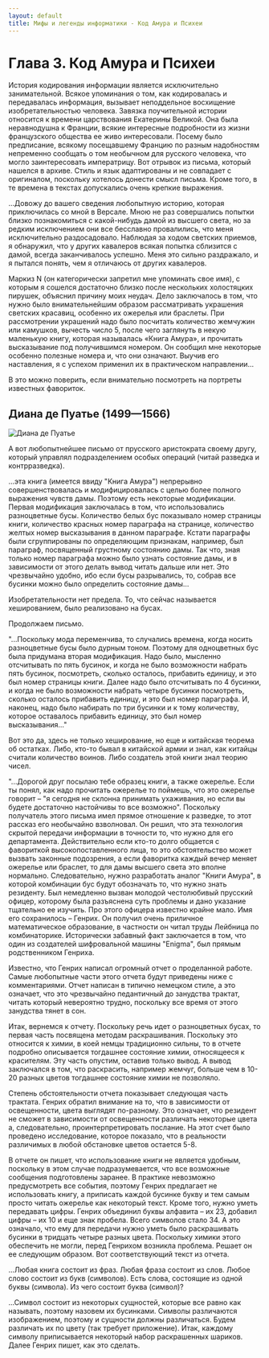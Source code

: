 ```yaml
---
layout: default
title: Мифы и легенды информатики - Код Амура и Психеи
---
```


# Глава 3. Код Амура и Психеи

История кодирования информации является исключительно занимательной. Всякое упоминания о том, как кодировалась и передавалась информация, вызывает неподдельное восхищение изобретательностью человека.
Завязка поучительной истории относится к времени царствования Екатерины Великой. Она была неравнодушна к Франции,  всякие  интересные подробности из жизни французского общества ее живо интересовали. Посему было предписание, всякому посещавшему Францию по разным надобностям непременно сообщать о том необычном для русского человека, что могло  заинтересовать императрицу.
Вот отрывок из письма, который нашелся в архиве. Стиль и язык адаптированы и не совпадает с оригиналом, поскольку хотелось донести смысл письма. Кроме того, в те времена в текстах допускались очень крепкие выражения.

...Довожу до вашего сведения любопытную историю, которая приключилась со мной в Версале. Мною не раз совершались попытки  близко познакомиться с какой-нибудь дамой из высшего света, но за редким исключением они все бесславно провалились, что меня исключительно раздосадовало. Наблюдая за ходом светских приемов, я обнаружил, что у других кавалеров всякая попытка сблизится с дамой, всегда заканчивалось успешно. Меня это сильно раздражало, и я пытался понять, чем я отличаюсь от других кавалеров.

Маркиз N (он категорически запретил мне упоминать свое имя), с которым я сошелся достаточно близко после нескольких холостяцких пирушек, объяснил причину моих неудач. Дело заключалось в том, что нужно было внимательнейшим образом рассматривать украшения светских красавиц, особенно их ожерелья или браслеты. При рассмотрении украшений надо было посчитать количество жемчужин или камушков, вычесть число 5, после чего заглянуть в некую маленькую книгу, которая называлась «Книга Амура», и прочитать высказывание под получившимся номером. Он сообщил мне некоторые особенно полезные номера и, что они означают. Выучив его наставления, я с успехом применил их в практическом направлении...

В это можно поверить, если внимательно посмотреть на портреты известных фавориток.

## Диана де Пуатье (1499—1566)

![Диана де Пуатье]({{site.baseurl}}/assets/content/image/myths-and-legends/amur-psyche-code/DianedePoitiers.jpg)

А вот любопытнейшее письмо от прусского аристократа своему другу, который управлял подразделением особых операций  (читай разведка и контрразведка).

...эта книга (имеется ввиду "Книга Амура")  непрерывно совершенствовалась и модифицировалась с целью более полного выражения чувств дамы. Поэтому есть некоторые модификации. Первая модификация заключалась в том, что использовались разноцветные бусы. Количество белых бус показывало номер страницы книги, количество красных номер параграфа на странице, количество желтых номер высказывания в данном параграфе. Кстати параграфы были сгруппированы по определяющим признакам,  например,  был параграф, посвященный грустному состоянию дамы. Так что,  зная только номер параграфа можно было узнать состояние дамы, и в зависимости от этого делать вывод читать дальше или нет. Это чрезвычайно удобно, ибо если бусы разрывались, то, собрав все бусинки можно было определить состояние дамы...

Изобретательности нет предела. То, что сейчас называется хешированием,  было реализовано на бусах.

Продолжаем письмо.

"...Поскольку  мода переменчива, то случались времена, когда носить разноцветные бусы было дурным тоном. Поэтому для одноцветных бус была придумана вторая модификация.  Надо было, мысленно отсчитывать по пять бусинок, и когда не было возможности набрать пять бусинок,   посмотреть,  сколько осталось, прибавить единицу, и это был номер страницы книги. Далее надо было отсчитывать по 4 бусинки, и когда не было возможности  набрать четыре бусинки  посмотреть, сколько осталось прибавить единицу, и это был номер параграфа. И, наконец,  надо было набирать по три бусинки и к тому количеству, которое  оставалось прибавить единицу, это был номер высказывания..."

Вот это да, здесь не только  хеширование, но еще и китайская теорема об остатках. Либо, кто-то бывал в китайской армии и знал, как китайцы считали количество воинов. Либо  создатель этой книги знал теорию чисел.

"...Дорогой друг посылаю тебе образец книги, а также ожерелье. Если ты понял, как надо прочитать ожерелье то поймешь, что это ожерелье говорит – "я сегодня не склонна принимать ухаживания, но если вы будете достаточно настойчивы то все возможно".
Поскольку  получатель этого письма  имел прямое отношение к разведке, то этот рассказ его необычайно взволновал. Он решил, что эта технология скрытой передачи информации в точности то, что нужно для его департамента. Действительно если  кто-то долго общается с фавориткой высокопоставленного лица, то это обстоятельство может вызвать законные подозрения, а если фаворитка каждый вечер меняет ожерелье или браслет, то для  дамы высшего света это вполне нормально. Следовательно, нужно разработать аналог    "Книги Амура", в которой комбинации бус будут обозначать то, что нужно знать резиденту.  Был немедленно вызван молодой честолюбивый прусский  офицер, которому была разъяснена суть проблемы и дано указание тщательно ее изучить. Про этого офицера известно крайне мало. Имя его сохранилось – Генрих. Он получил очень приличное математическое образование, в частности он читал труды Лейбница по комбинаторике. Исторически забавный факт заключается в том, что один из создателей шифровальной машины "Enigma", был прямым родственником Генриха.

Известно, что Генрих написал огромный отчет о проделанной работе. Самые любопытные части этого отчета будут приведены ниже с комментариями. Отчет написан в типично немецком стиле, а это означает, что это чрезвычайно педантичный до занудства трактат, читать который невероятно трудно, поскольку все время от этого занудства тянет в сон.

Итак, вернемся к отчету. Поскольку речь идет о разноцветных бусах, то первая часть посвящена методам раскрашивания. Поскольку это относится к химии, в коей немцы традиционно сильны, то в отчете подробно описывается тогдашнее состояние химии, относящееся к красителям. Эту часть опустим, оставив только вывод. А вывод заключался в том, что раскрасить, например жемчуг, больше чем в 10-20 разных  цветов тогдашнее состояние химии не позволяло.

Степень обстоятельности отчета показывает следующая часть трактата. Генрих обратил внимание на то, что в зависимости от освещенности, цвета выглядят по-разному. Это означает, что резидент не сможет в зависимости от освещенности различать некоторые цвета  а, следовательно, проинтерпретировать послание. На этот счет было проведено исследование, которое показало, что в реальности различимых в любой обстановке цветов остается 5-8.

В отчете он пишет, что использование книги не является удобным, поскольку в этом случае подразумевается, что все возможные сообщения подготовлены заранее. В практике невозможно предусмотреть все  события, поэтому Генрих предлагает не использовать книгу, а приписать каждой бусинке букву и тем самым просто читать ожерелье как некоторый текст. Кроме того,  нужно уметь передавать цифры.  Генрих объединил буквы алфавита – их 23, добавил цифры – их 10 и еще знак пробела. Всего символов стало 34.
А это означало, что ему для передачи нужно уметь было раскрашивать  бусинки в тридцать четыре разных цвета. Поскольку химики этого обеспечить не могли, перед Генрихом возникла проблема.
Решает он ее следующим образом. Вот соответствующий текст из отчета.

...Любая книга состоит из фраз. Любая фраза состоит из слов. Любое слово состоит из букв (символов). Есть слова, состоящие из одной буквы (символа). Из чего состоит буква (символ)?

...Символ состоит из некоторых сущностей, которые все равно как называть, поэтому назовем их  бусинками. Символы различаются изображением, поэтому и сущности должны различаться. Будем различать их по цвету (так требует приложение). Итак, каждому символу приписывается некоторый набор раскрашенных шариков.
Далее Генрих  пишет, как это сделать.
